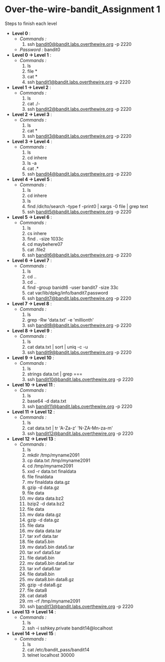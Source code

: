 # Over-the-wire-bandit_Assignment 1
Steps to finish each level

- **Level 0** :
  - _Commands :_
    1. ssh bandit0@bandit.labs.overthewire.org -p 2220
  - _Password :_ bandit0
- **Level  0 -> Level 1** :
  - _Commands :_
    1. ls
    1. file *
    1. cat *
    1. ssh bandit1@bandit.labs.overthewire.org -p 2220
- **Level 1 -> Level 2** :
  - _Commands :_
    1. ls
    2. cat ./-
    1. ssh bandit2@bandit.labs.overthewire.org -p 2220
- **Level 2 -> Level 3** :
  - _Commands :_
    1. ls
    2. cat *
    3. ssh bandit3@bandit.labs.overthewire.org -p 2220
- **Level 3 -> Level 4** :
  - _Commands :_
    1. ls
    2. cd inhere
    3. ls -a
    4. cat .*
    5. ssh bandit4@bandit.labs.overthewire.org -p 2220
- **Level 4 -> Level 5** :
  - _Commands :_
    1. ls
    2. cd inhere
    3. ls
    4. find /dir/to/search -type f -print0 | xargs -0 file | grep text
    5. ssh bandit5@bandit.labs.overthewire.org -p 2220
- **Level 5 -> Level 6** :
  - _Commands :_
    1. ls
    2. cs inhere
    3. find . -size 1033c
    4. cd maybehere07
    5. cat .file2
    6. ssh bandit6@bandit.labs.overthewire.org -p 2220
- **Level 6 -> Level 7** :
  - _Commands :_
    1. ls
    2. cd ..
    3. cd ..
    4. find -group banidt6 -user bandit7 -size 33c
    5. cat var/lib/dpkg/info/bandit7.password
    6. ssh bandit7@bandit.labs.overthewire.org -p 2220
- **Level 7 -> Level 8** :
  - _Commands :_
    1. ls
    2. grep -Rw 'data.txt' -e 'millionth'
    3. ssh bandit8@bandit.labs.overthewire.org -p 2220
- **Level 8 -> Level 9** :
  - _Commands :_
    1. ls
    2. cat data.txt | sort | uniq -c -u
    3. ssh bandit9@bandit.labs.overthewire.org -p 2220
- **Level 9 -> Level 10** :
  - _Commands :_
    1. ls
    2. strings data.txt | grep ===
    3. ssh bandit10@bandit.labs.overthewire.org -p 2220
- **Level 10 -> Level 11** :
  - _Commands :_
    1. ls
    2. base64 -d data.txt
    3. ssh bandit11@bandit.labs.overthewire.org -p 2220
- **Level 11 -> Level 12** :
  - _Commands :_
    1. ls
    2. cat data.txt | tr 'A-Za-z' 'N-ZA-Mn-za-m'
    3. ssh bandit12@bandit.labs.overthewire.org -p 2220
- **Level 12 -> Level 13** :
  - _Commands :_
    1. ls
    2. mkdir /tmp/myname2091
    3. cp data.txt /tmp/myname2091
    4. cd /tmp/myname2091
    5. xxd -r data.txt finaldata
    6. file finaldata
    7. mv finaldata data.gz
    8. gzip -d data.gz
    9. file data
    10. mv data data.bz2
    11. bzip2 -d data.bz2
    12. file data
    13. mv data data.gz
    14. gzip -d data.gz
    15. file data
    16. mv data data.tar
    17. tar xvf data.tar
    18. file data5.bin
    19. mv data5.bin data5.tar
    20. tar xvf data5.tar
    21. file data6.bin
    22. mv data6.bin data6.tar
    23. tar xvf data6.tar
    24. file data8.bin
    25. mv data8.bin data8.gz
    26. gzip -d data8.gz
    27. file data8
    28. cat data8
    29. rm -rf /tmp/myname2091
    30. ssh bandit13@bandit.labs.overthewire.org -p 2220
- **Level 13 -> Level 14** :
  - _Commands :_
    1.  ls
    2. ssh -i sshkey.private bandit14@localhost
- **Level 14 -> Level 15** :
  - _Commands :_
    1. ls
    2. cat /etc/bandit_pass/bandit14
    3. telnet localhost 30000
    
